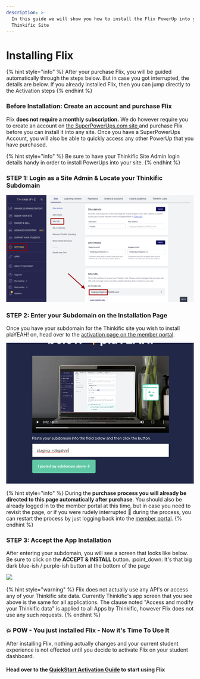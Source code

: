 ```yaml
---
description: >-
  In this guide we will show you how to install the Flix PowerUp into your
  Thinkific Site
---
```


# Installing Flix

{% hint style="info" %}
After your purchase Flix, you will be guided automatically through the steps below. But in case you got interrupted, the details are below. If you already installed Flix, then you can jump directly to the Activation steps
{% endhint %}



### Before Installation: Create an account and purchase Flix

Flix **does not require a monthly subscription.** We do however require you to create an account on [the SuperPowerUps.com site ](https://www.superpowerups.com/)and purchase Flix before you can install it into any site. Once you have a SuperPowerUps Account, you will also be able to quickly access any other PowerUp that you have purchased.

{% hint style="info" %}
Be sure to have your Thinkific Site Admin login details handy in order to install PowerUps into your site.
{% endhint %}

### STEP 1: Login as a Site Admin & Locate your Thinkific Subdomain

![](../.gitbook/assets/Settings-Petsky.png)

### STEP 2: Enter your Subdomain on the Installation Page

Once you have your subdomain for the Thinkific site you wish to install plaYEAH! on, head over to the [activation page on the member portal](https://www.superpowerups.com/pages/flix-activate).

![](<../.gitbook/assets/Screen Shot 2021-04-17 at 1.45.58 PM.png>)

{% hint style="info" %}
During the **purchase process you will already be directed to this page automatically after purchase**. You should also be already logged in to the member portal at this time, but in case you need to revisit the page, or if you were rudely interrupted :triumph: during the process, you can restart the process by just logging back into the [member portal](https://powerups.thinkific.com/enrollments).
{% endhint %}

### STEP 3: Accept the App Installation

After entering your subdomain, you will see a screen that looks like below. Be sure to click on the **ACCEPT & INSTALL** button. :point\_down: It's that big dark blue-ish / purple-ish button at the bottom of the page

![](../.gitbook/assets/Install-Pow💥-Flix-on-Rob-s-School.png)

{% hint style="warning" %}
Flix does not actually use any API's or access any of your Thinkific site data. Currently Thinkific's app screen that you see above is the same for all applications. The clause noted "Access and modify your Thinkific data" is applied to all Apps by Thinkific, however Flix does not use any such requests.&#x20;
{% endhint %}

### :boom: POW - You just installed Flix - Now it's Time To Use It

After installing Flix, nothing actually changes and your current student experience is not effected until you decide to activate Flix on your student dashboard.

#### Head over to the [QuickStart Activation Guide](../activating-flix/activating-flix.md) to start using Flix
